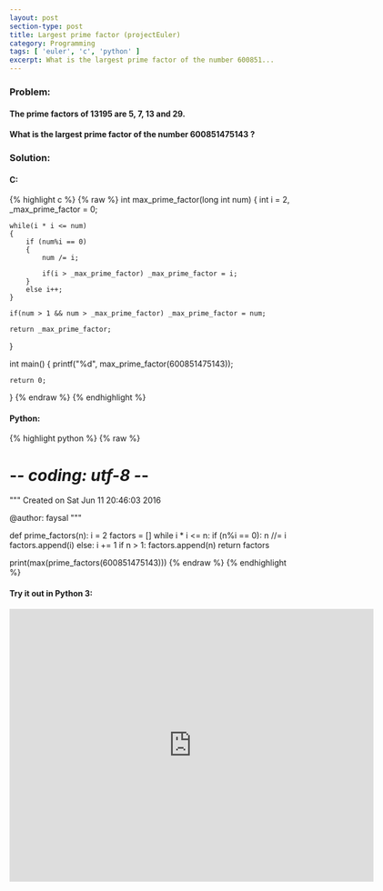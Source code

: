 ```yaml
---
layout: post
section-type: post
title: Largest prime factor (projectEuler)
category: Programming
tags: [ 'euler', 'c', 'python' ]
excerpt: What is the largest prime factor of the number 600851...
---
```


### Problem: 

#### The prime factors of 13195 are 5, 7, 13 and 29.

#### What is the largest prime factor of the number 600851475143 ?


### Solution: 

#### C: 

{% highlight c %}
{% raw %}
int max_prime_factor(long int num)
{
    int i = 2, _max_prime_factor = 0;

    while(i * i <= num)
    {
        if (num%i == 0)
        {
            num /= i;
            
            if(i > _max_prime_factor) _max_prime_factor = i;
        }
        else i++;
    }
        
    if(num > 1 && num > _max_prime_factor) _max_prime_factor = num;

    return _max_prime_factor;
}

int main()
{
    printf("%d", max_prime_factor(600851475143));

    return 0;
}
{% endraw %}
{% endhighlight %} 

#### Python:

{% highlight python %}
{% raw %}
# -*- coding: utf-8 -*-
"""
Created on Sat Jun 11 20:46:03 2016

@author: faysal
"""

def prime_factors(n):
    i = 2
    factors = []
    while i * i <= n:
        if (n%i == 0):
            n //= i
            factors.append(i)
        else:
            i += 1
    if n > 1:
        factors.append(n)
    return factors


print(max(prime_factors(600851475143)))
{% endraw %}
{% endhighlight %}

#### Try it out in Python 3:
<iframe style="width: 640; height: 480; border: none;" name="embedded_python_anywhere" src="https://www.pythonanywhere.com/embedded3/"></iframe>
